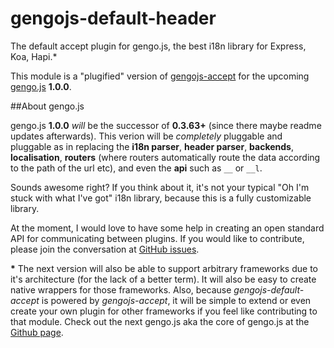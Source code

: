 # gengojs-default-header
The default accept plugin for gengo.js, the best i18n library for Express, Koa, Hapi.*

This module is a "plugified" version of [gengojs-accept](https://github.com/iwatakeshi/gengojs-accept) for the upcoming [gengo.js](https://github.com/iwatakeshi/gengojs) **1.0.0**.

##About gengo.js

gengo.js **1.0.0** *will* be the successor of **0.3.63+** (since there maybe readme updates afterwards). This verion will be *completely* pluggable and pluggable as in replacing the **i18n parser**, **header parser**, **backends**, **localisation**, **routers** (where routers automatically route the data according to the path of the url etc), and even the **api** such as `__` or `__l`. 

Sounds awesome right? If you think about it, it's not your typical "Oh I'm stuck with what I've got" i18n library, because this is a fully customizable library. 

At the moment, I would love to have some help in creating an open standard API for communicating between plugins. If you would like to contribute, please join the conversation at [GitHub issues](https://github.com/iwatakeshi/gengojs/issues/16).

__*__ The next version will also be able to support arbitrary frameworks due to it's architecture (for the lack of a better term). It will also be easy to create native wrappers for those frameworks. Also, because *gengojs-default-accept* is powered by *gengojs-accept*, it will be simple to extend or even create your own plugin for other frameworks if you feel like contributing to that module. Check out the next gengo.js aka the core of gengo.js at the [Github page](https://github.com/iwatakeshi/gengojs-core/blob/master/index.js).

